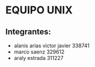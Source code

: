 # EQUIPO UNIX


## Integrantes:

* alanis arias victor javier 338741
* marco saenz 329612
* araly estrada 311227



